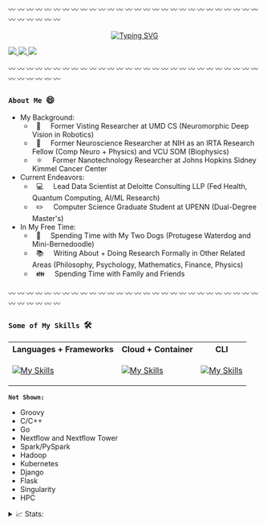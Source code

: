 :wavy_dash: :wavy_dash: :wavy_dash: :wavy_dash: :wavy_dash: :wavy_dash: :wavy_dash: :wavy_dash: :wavy_dash: :wavy_dash: :wavy_dash: :wavy_dash: :wavy_dash: :wavy_dash: :wavy_dash: :wavy_dash: :wavy_dash: :wavy_dash: :wavy_dash: :wavy_dash: :wavy_dash: :wavy_dash: :wavy_dash: :wavy_dash: :wavy_dash: :wavy_dash: :wavy_dash: :wavy_dash: :wavy_dash: :wavy_dash: :wavy_dash: :wavy_dash: :wavy_dash: :wavy_dash:

<p align="center">
<a href="https://github.com/ankushkgupta">
    <img src="https://readme-typing-svg.demolab.com?font=Georgia&size=24&duration=1500&pause=200&multiline=true&width=600&height=100&lines=Ankush+K.+Gupta;&#8594; Data+Scientist+%7C+ML+Engineer+%7C+Researcher;&#8594; AI, Computer+Vision, Quantum+Computing;" alt="Typing SVG" />
</a>

<p align="left">
<a href="https://drive.google.com/file/d/1n5p1fI9zN4Eo-b-ey2Wh-yNUCAxCjjSO/view?usp=share_link">
    <img src="https://img.shields.io/badge/PDF-CV-red?style=flat-square&logo=adobe">
</a>
<a href="https://www.linkedin.com/in/ankushgpta/">
    <img src="https://img.shields.io/badge/-Linkedin-blue?style=flat-square&logo=linkedin">
</a>
<a href="mailto:ankushgpta2@gmail.com">
    <img src="https://img.shields.io/badge/-Email-red?style=flat-square&logo=gmail&logoColor=white">
</a>

:wavy_dash: :wavy_dash: :wavy_dash: :wavy_dash: :wavy_dash: :wavy_dash: :wavy_dash: :wavy_dash: :wavy_dash: :wavy_dash: :wavy_dash: :wavy_dash: :wavy_dash: :wavy_dash: :wavy_dash: :wavy_dash: :wavy_dash: :wavy_dash: :wavy_dash: :wavy_dash: :wavy_dash: :wavy_dash: :wavy_dash: :wavy_dash: :wavy_dash: :wavy_dash: :wavy_dash: :wavy_dash: :wavy_dash: :wavy_dash: :wavy_dash: :wavy_dash: :wavy_dash: :wavy_dash:
    
### ```About Me``` &nbsp;:smile:
* My Background: 
    * &nbsp; 🤖 &nbsp;&nbsp;&nbsp; Former Visting Researcher at UMD CS (Neuromorphic Deep Vision in Robotics)
    * &nbsp; 🧠 &nbsp;&nbsp;&nbsp; Former Neuroscience Researcher at NIH as an IRTA Research Fellow (Comp Neuro + Physics) and VCU SOM (Biophysics)
    * &nbsp; ⚛️ &nbsp;&nbsp;&nbsp; Former Nanotechnology Researcher at Johns Hopkins Sidney Kimmel Cancer Center
* Current Endeavors:
    * &nbsp; :computer: &nbsp;&nbsp;&nbsp; Lead Data Scientist at Deloitte Consulting LLP (Fed Health, Quantum Computing, AI/ML Research)
    * &nbsp; :pencil2: &nbsp;&nbsp;&nbsp; Computer Science Graduate Student at UPENN (Dual-Degree Master's)
* In My Free Time:
    * &nbsp; :dog: &nbsp;&nbsp;&nbsp; Spending Time with My Two Dogs (Protugese Waterdog and Mini-Bernedoodle)
    * &nbsp; :books: &nbsp;&nbsp;&nbsp; Writing About + Doing Research Formally in Other Related Areas (Philosophy, Psychology, Mathematics, Finance, Physics)
    * &nbsp; 👪 &nbsp;&nbsp;&nbsp; Spending Time with Family and Friends

:wavy_dash: :wavy_dash: :wavy_dash: :wavy_dash: :wavy_dash: :wavy_dash: :wavy_dash: :wavy_dash: :wavy_dash: :wavy_dash: :wavy_dash: :wavy_dash: :wavy_dash: :wavy_dash: :wavy_dash: :wavy_dash: :wavy_dash: :wavy_dash: :wavy_dash: :wavy_dash: :wavy_dash: :wavy_dash: :wavy_dash: :wavy_dash: :wavy_dash: :wavy_dash: :wavy_dash: :wavy_dash: :wavy_dash: :wavy_dash: :wavy_dash: :wavy_dash: :wavy_dash: :wavy_dash:

### ```Some of My Skills``` &nbsp;🛠️
    
<table>
<tr><th>Languages + Frameworks </th><th>Cloud + Container </th><th>CLI</th></tr>
<tr><td>

[![My Skills](https://skills.thijs.gg/icons?i=py,r,java,matlab,perl,mysql,scala,md,pytorch,tensorfow&theme=light&perline=5)](https://skills.thijs.gg)
</td><td>
    
[![My Skills](https://skills.thijs.gg/icons?i=azure,aws,gcp,docker&theme=light&perline=5)](https://skills.thijs.gg)
</td><td>

[![My Skills](https://skills.thijs.gg/icons?i=git,bash,powershell&theme=light&perline=3)](https://skills.thijs.gg)
    
</table>
    
**```Not Shown:```**
* Groovy
* C/C++
* Go
* Nextflow and Nextflow Tower 
* Spark/PySpark
* Hadoop
* Kubernetes
* Django
* Flask
* Singularity
* HPC

<details>
<summary>📈 Stats:</summary>
<br>
    
<!-- <a href="https://github.com/ankushgpta2">
    <img src="https://github-readme-stats.vercel.app/api?username=ankushgpta2&show_icons=true&count_private=true&show_icons=true&hide_border=true&hide_title=true&card_width=300px&hide_rank=true&bg_color=00000000&theme=dracula">
</a> -->

<a href="https://github.com/ankushgpta2">
    <img src="https://github-stats-alpha.vercel.app/api?username=ankushgpta2&cc=22272e&tc=37BCF6&ic=fff&bc=0000">
</a> 
<br>
